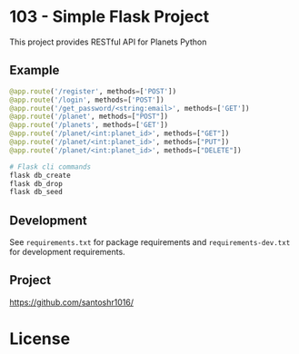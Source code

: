 # 103 - Simple Flask Project 

This project provides RESTful API for Planets Python

## Example

```python
@app.route('/register', methods=['POST'])
@app.route('/login', methods=['POST'])
@app.route('/get_password/<string:email>', methods=['GET'])
@app.route('/planet', methods=["POST"])
@app.route('/planets', methods=['GET'])
@app.route('/planet/<int:planet_id>', methods=["GET"])
@app.route('/planet/<int:planet_id>', methods=["PUT"])
@app.route('/planet/<int:planet_id>', methods=["DELETE"])

# Flask cli commands
flask db_create
flask db_drop
flask db_seed
```

## Development

See `requirements.txt` for package requirements
and `requirements-dev.txt` for development requirements.


## Project

https://github.com/santoshr1016/


# License
